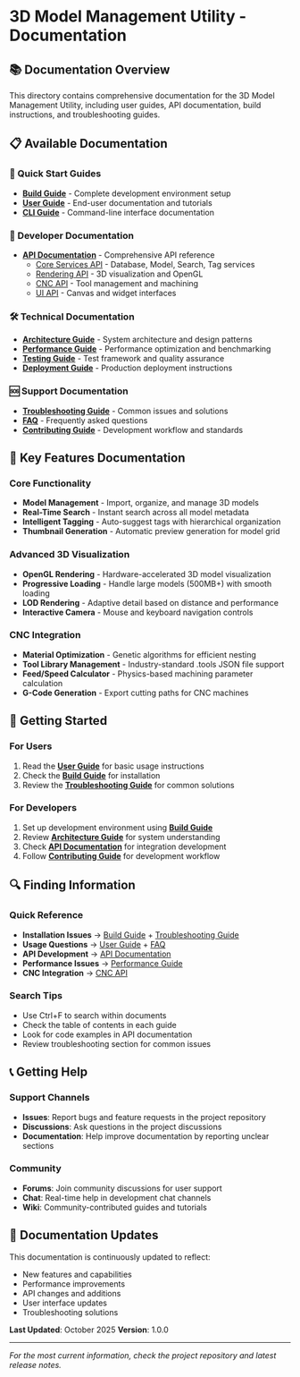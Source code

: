 # 3D Model Management Utility - Documentation

## 📚 Documentation Overview

This directory contains comprehensive documentation for the 3D Model Management Utility, including user guides, API documentation, build instructions, and troubleshooting guides.

## 📋 Available Documentation

### 🚀 Quick Start Guides

- **[Build Guide](build-guide.md)** - Complete development environment setup
- **[User Guide](user-guide.md)** - End-user documentation and tutorials
- **[CLI Guide](cli-guide.md)** - Command-line interface documentation

### 🔧 Developer Documentation

- **[API Documentation](api/)** - Comprehensive API reference
  - [Core Services API](api/core.md) - Database, Model, Search, Tag services
  - [Rendering API](api/rendering.md) - 3D visualization and OpenGL
  - [CNC API](api/cnc.md) - Tool management and machining
  - [UI API](api/ui.md) - Canvas and widget interfaces

### 🛠️ Technical Documentation

- **[Architecture Guide](architecture.md)** - System architecture and design patterns
- **[Performance Guide](performance.md)** - Performance optimization and benchmarking
- **[Testing Guide](testing.md)** - Test framework and quality assurance
- **[Deployment Guide](deployment.md)** - Production deployment instructions

### 🆘 Support Documentation

- **[Troubleshooting Guide](troubleshooting.md)** - Common issues and solutions
- **[FAQ](faq.md)** - Frequently asked questions
- **[Contributing Guide](contributing.md)** - Development workflow and standards

## 🎯 Key Features Documentation

### Core Functionality
- **Model Management** - Import, organize, and manage 3D models
- **Real-Time Search** - Instant search across all model metadata
- **Intelligent Tagging** - Auto-suggest tags with hierarchical organization
- **Thumbnail Generation** - Automatic preview generation for model grid

### Advanced 3D Visualization
- **OpenGL Rendering** - Hardware-accelerated 3D model visualization
- **Progressive Loading** - Handle large models (500MB+) with smooth loading
- **LOD Rendering** - Adaptive detail based on distance and performance
- **Interactive Camera** - Mouse and keyboard navigation controls

### CNC Integration
- **Material Optimization** - Genetic algorithms for efficient nesting
- **Tool Library Management** - Industry-standard .tools JSON file support
- **Feed/Speed Calculator** - Physics-based machining parameter calculation
- **G-Code Generation** - Export cutting paths for CNC machines

## 📖 Getting Started

### For Users
1. Read the **[User Guide](user-guide.md)** for basic usage instructions
2. Check the **[Build Guide](build-guide.md)** for installation
3. Review the **[Troubleshooting Guide](troubleshooting.md)** for common solutions

### For Developers
1. Set up development environment using **[Build Guide](build-guide.md)**
2. Review **[Architecture Guide](architecture.md)** for system understanding
3. Check **[API Documentation](api/)** for integration development
4. Follow **[Contributing Guide](contributing.md)** for development workflow

## 🔍 Finding Information

### Quick Reference
- **Installation Issues** → [Build Guide](build-guide.md) + [Troubleshooting Guide](troubleshooting.md)
- **Usage Questions** → [User Guide](user-guide.md) + [FAQ](faq.md)
- **API Development** → [API Documentation](api/)
- **Performance Issues** → [Performance Guide](performance.md)
- **CNC Integration** → [CNC API](api/cnc.md)

### Search Tips
- Use Ctrl+F to search within documents
- Check the table of contents in each guide
- Look for code examples in API documentation
- Review troubleshooting section for common issues

## 📞 Getting Help

### Support Channels
- **Issues**: Report bugs and feature requests in the project repository
- **Discussions**: Ask questions in the project discussions
- **Documentation**: Help improve documentation by reporting unclear sections

### Community
- **Forums**: Join community discussions for user support
- **Chat**: Real-time help in development chat channels
- **Wiki**: Community-contributed guides and tutorials

## 🔄 Documentation Updates

This documentation is continuously updated to reflect:
- New features and capabilities
- Performance improvements
- API changes and additions
- User interface updates
- Troubleshooting solutions

**Last Updated**: October 2025
**Version**: 1.0.0

---

*For the most current information, check the project repository and latest release notes.*